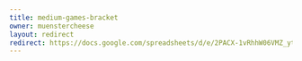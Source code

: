 ```yaml
---
title: medium-games-bracket
owner: muenstercheese
layout: redirect
redirect: https://docs.google.com/spreadsheets/d/e/2PACX-1vRhhW06VMZ_ytqcfik4bkxZx8TPP9jt11G6gqUSjcN91WyLncPYtmuiLQKtavpMGlXLmcrd5Q_n0BcH/pubhtml?gid=1042021052&single=true
---
```

